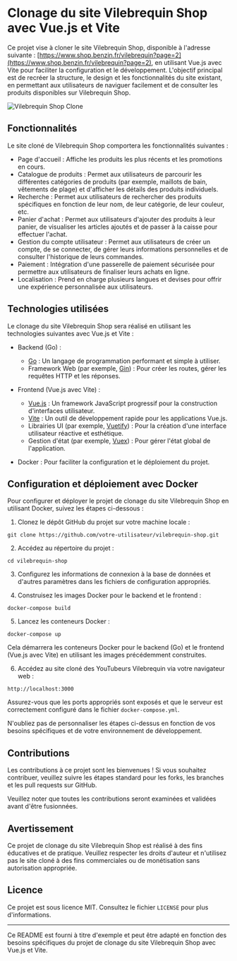 # Clonage du site Vilebrequin Shop avec Vue.js et Vite

Ce projet vise à cloner le site Vilebrequin Shop, disponible à l'adresse suivante : [https://www.shop.benzin.fr/vilebrequin?page=2](https://www.shop.benzin.fr/vilebrequin?page=2), en utilisant Vue.js avec Vite pour faciliter la configuration et le développement. L'objectif principal est de recréer la structure, le design et les fonctionnalités du site existant, en permettant aux utilisateurs de naviguer facilement et de consulter les produits disponibles sur Vilebrequin Shop.

![Vilebrequin Shop Clone](https://example.com/vilebrequin_shop_clone_screenshot.png)

## Fonctionnalités

Le site cloné de Vilebrequin Shop comportera les fonctionnalités suivantes :

- Page d'accueil : Affiche les produits les plus récents et les promotions en cours.
- Catalogue de produits : Permet aux utilisateurs de parcourir les différentes catégories de produits (par exemple, maillots de bain, vêtements de plage) et d'afficher les détails des produits individuels.
- Recherche : Permet aux utilisateurs de rechercher des produits spécifiques en fonction de leur nom, de leur catégorie, de leur couleur, etc.
- Panier d'achat : Permet aux utilisateurs d'ajouter des produits à leur panier, de visualiser les articles ajoutés et de passer à la caisse pour effectuer l'achat.
- Gestion du compte utilisateur : Permet aux utilisateurs de créer un compte, de se connecter, de gérer leurs informations personnelles et de consulter l'historique de leurs commandes.
- Paiement : Intégration d'une passerelle de paiement sécurisée pour permettre aux utilisateurs de finaliser leurs achats en ligne.
- Localisation : Prend en charge plusieurs langues et devises pour offrir une expérience personnalisée aux utilisateurs.

## Technologies utilisées

Le clonage du site Vilebrequin Shop sera réalisé en utilisant les technologies suivantes avec Vue.js et Vite :

- Backend (Go) :
  - [Go](https://golang.org/) : Un langage de programmation performant et simple à utiliser.
  - Framework Web (par exemple, [Gin](https://github.com/gin-gonic/gin)) : Pour créer les routes, gérer les requêtes HTTP et les réponses.

- Frontend (Vue.js avec Vite) :
  - [Vue.js](https://vuejs.org/) : Un framework JavaScript progressif pour la construction d'interfaces utilisateur.
  - [Vite](https://vitejs.dev/) : Un outil de développement rapide pour les applications Vue.js.
  - Librairies UI (par exemple, [Vuetify](https://vuetifyjs.com/)) : Pour la création d'une interface utilisateur réactive et esthétique.
  - Gestion d'état (par exemple, [Vuex](https://vuex.vuejs.org/)) : Pour gérer l'état global de l'application.

- Docker : Pour faciliter la configuration et le déploiement du projet.

## Configuration et déploiement avec Docker

Pour configurer et déployer le projet de clonage du site Vilebrequin Shop en utilisant Docker, suivez les étapes ci-dessous :

1. Clonez le dépôt GitHub du projet sur votre machine locale :



```shell
git clone https://github.com/votre-utilisateur/vilebrequin-shop.git
```

2. Accédez au répertoire du projet :

```shell
cd vilebrequin-shop
```

3. Configurez les informations de connexion à la base de données et d'autres paramètres dans les fichiers de configuration appropriés.

4. Construisez les images Docker pour le backend et le frontend :

```shell
docker-compose build
```

5. Lancez les conteneurs Docker :

```shell
docker-compose up
```

Cela démarrera les conteneurs Docker pour le backend (Go) et le frontend (Vue.js avec Vite) en utilisant les images précédemment construites.

6. Accédez au site cloné des YouTubeurs Vilebrequin via votre navigateur web :

```
http://localhost:3000
```

Assurez-vous que les ports appropriés sont exposés et que le serveur est correctement configuré dans le fichier `docker-compose.yml`.

N'oubliez pas de personnaliser les étapes ci-dessus en fonction de vos besoins spécifiques et de votre environnement de développement.

## Contributions

Les contributions à ce projet sont les bienvenues ! Si vous souhaitez contribuer, veuillez suivre les étapes standard pour les forks, les branches et les pull requests sur GitHub.

Veuillez noter que toutes les contributions seront examinées et validées avant d'être fusionnées.

## Avertissement

Ce projet de clonage du site Vilebrequin Shop est réalisé à des fins éducatives et de pratique. Veuillez respecter les droits d'auteur et n'utilisez pas le site cloné à des fins commerciales ou de monétisation sans autorisation appropriée.

## Licence

Ce projet est sous licence MIT. Consultez le fichier `LICENSE` pour plus d'informations.

---

Ce README est fourni à titre d'exemple et peut être adapté en fonction des besoins spécifiques du projet de clonage du site Vilebrequin Shop avec Vue.js et Vite.

